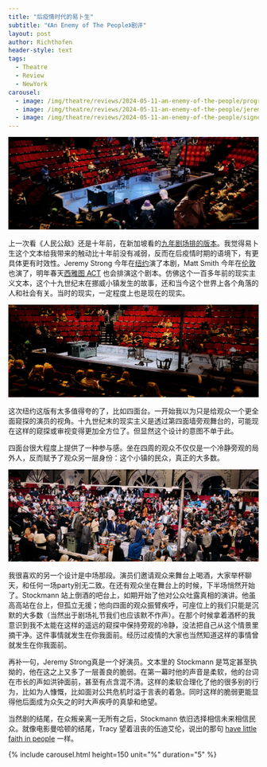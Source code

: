 ```yaml
---
title: "后疫情时代的易卜生"
subtitle: "《An Enemy of The People》剧评"
layout: post
author: Richthofen
header-style: text
tags:
  - Theatre
  - Review
  - NewYork
carousel:
  - image: /img/theatre/reviews/2024-05-11-an-enemy-of-the-people/program.jpg
  - image: /img/theatre/reviews/2024-05-11-an-enemy-of-the-people/jeremy-strong.jpg
  - image: /img/theatre/reviews/2024-05-11-an-enemy-of-the-people/signed-program.jpg
---
```


![stage-1](/img/theatre/reviews/2024-05-11-an-enemy-of-the-people/stage-1.jpg "stage-1")

上一次看《人民公敌》还是十年前，在新加坡看的[九年剧场排的版本](https://www.nineyearstheatre.com/enemy.php)。我觉得易卜生这个文本给我带来的触动比十年前没有减弱，反而在后疫情时期的语境下，有更具体更有时效性。Jeremy Strong 今年在[纽约](https://anenemyofthepeopleplay.com/)演了本剧，Matt Smith 今年在[伦敦](https://www.thedukeofyorks.com/an-enemy-of-the-people)也演了，明年春天[西雅图 ACT](https://acttheatre.org/2024-25-season/) 也会排演这个剧本。仿佛这个一百多年前的现实主义文本，这个十九世纪末在挪威小镇发生的故事，还和当今这个世界上各个角落的人和社会有关。当时的现实，一定程度上也是现在的现实。

![stage-2](/img/theatre/reviews/2024-05-11-an-enemy-of-the-people/stage-2.jpg "stage-2")

这次纽约这版有太多值得夸的了，比如四面台。一开始我以为只是给观众一个更全面窥探的演员的视角。十九世纪末的现实主义是透过第四面墙旁观舞台的，可能现在这样的窥探或审视变得更加全方位了。但显然这个设计的意图不单于此。
	
四面台很大程度上提供了一种参与感。坐在四周的观众不仅仅是一个冷静旁观的局外人，反而赋予了观众另一层身份：这个小镇的民众，真正的大多数。

![intermission](/img/theatre/reviews/2024-05-11-an-enemy-of-the-people/intermission.jpg "intermission")

我很喜欢的另一个设计是中场那段。演员们邀请观众来舞台上喝酒，大家举杯聊天，和任何一场party别无二致。在还有观众坐在舞台上的时候，下半场悄然开始了。Stockmann 站上倒酒的吧台上，如期开始了他对公众吐露真相的演讲。他虽高高站在台上，但孤立无援；他向四面的观众振臂疾呼，可座位上的我们只能是沉默的大多数（当然出于剧场礼节我们也应该默不作声）。在那个时候拿着酒杯的我意识到我不太能在这样的遥远的窥探中保持旁观的冷静，没法把自己从这个情景里摘干净。这件事情就发生在你我面前。经历过疫情的大家也当然知道这样的事情曾就发生在你我面前。
	
再补一句，Jeremy Strong真是一个好演员。文本里的 Stockmann 是笃定甚至执拗的，他在这之上又多了一层善良的脆弱。在第一幕时他的声音是柔软，他的台词在市长的声如洪钟面前，甚至有点含混不清。这样的柔软合理化了他的很多别的行为，比如为人慷慨，比如面对公共危机时溢于言表的着急。同时这样的脆弱更能显得他后面成为众矢之的时大声疾呼的真挚和绝望。
	
当然剧的结尾，在众叛亲离一无所有之后，Stockmann 依旧选择相信未来相信民众。就像电影曼哈顿的结尾，Tracy 望着沮丧的伍迪艾伦，说出的那句 [have little faith in people](https://youtu.be/KQbGttprUMA?feature=shared) 一样。

{% include carousel.html height=150 unit="%" duration="5" %}
